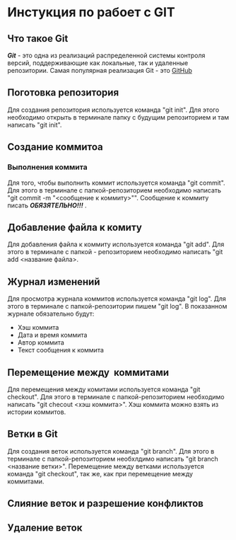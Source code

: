 # Инстукция по рабоет с GIT

## Что такое Git
***Git*** - это одна из реализаций распределенной системы контроля версий, поддерживающие как локальные, так и удаленные репозитории. Самая популярная реализация Git - это [GitHub](https://github.com)

## Поготовка репозитория
Для создания репозитория используется команда "git init". Для этого необходимо открыть в терминале папку с будущим репозиторием и там написать "git init".

## Создание коммитоа

### Выполнения коммита
Для того, чтобы выполнить коммит используется команда "git commit". Для этого в терминале с папкой-репозиторием необходимо написать "git commit -m "<сообщение к коммиту>"". Сообщение к коммиту писать ***ОБЯЗЯТЕЛЬНО!!!*** .

## Добавление файла к комиту
Для добавления файла к коммиту используется команда "git add". Для этого в терминале с папкой - репозиторием необходимо написать "git add <название файла>.

## Журнал изменений 
Для просмотра журнала коммитов используется команда "git log". Для этого в терминале с папкой-репозитории пишем "git log". В показанном журнале обязательно будут:
* Хэш коммита 
* Дата и время коммита
* Автор коммита
* Текст сообщения к коммита

## Перемещение между  коммитами
Для перемещения между комитами используется команда "git checkout". Для этого в терминале с папкой-репозиторием необходимо написать "git checout <хэш коммита>". Хэш коммита можно взять из истории коммитов.

## Ветки в Git
Для создания веток используется команда "git branch". Для этого в терминале с папкой-репозиторием необхлдимо написать "git branch <название ветки>". Перемещение между ветками используется команда "git checkout", так же, как при перемещение между коммитами. 

## Слияние веток и разрешение конфликтов

## Удаление веток